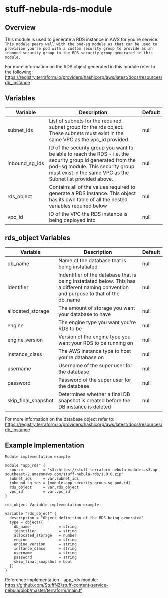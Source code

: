 # stuff-nebula-rds-module
## **Overview**
This module is used to generate a RDS instance in AWS for you're service. `This module peers well with the pod-sg module as that can be used to provision you're pod with a custom security group to provide as an inbound security group to the RDS security group generated in this module.`

For more information on the RDS object generated in this module refer to the following: https://registry.terraform.io/providers/hashicorp/aws/latest/docs/resources/db_instance

## **Variables**
Variable | Description | Default
---------------|--------------------------------------------------------|---------------
subnet_ids | List of subnets for the required subnet group for the rds object. These subnets must exist in the same VPC as the vpc_id provided. | null
inbound_sg_ids | ID of the security group you want to be able to reach the RDS - i.e. the security group id generated from the pod-sg module. This security group must exist in the same VPC as the Subnet list provided above. | null
rds_object | Contains all of the values required to generate a RDS instance. This object has its own table of all the nested variables required below | null
vpc_id | ID of the VPC the RDS instance is being deployed into | null

##  **rds_object Variables**
Variable | Description | Default
---------------|--------------------------------------------------------|---------------
db_name | Name of the database that is being instatiated | null
identifier | Indentifier of the database that is being instatiated below. This has a different naming convention and purpose to that of the db_name | null 
allocated_storage | The amount of storage you want your database to have | null
engine | The engine type you want you're RDS to be | null
engine_version | Version of the engine type you want your RDS to be running on | null
instance_class | The AWS instance type to host you're database on | null
username | Username of the super user for the database | null
password | Password of the super user for the database | null
skip_final_snapshot | Determines whether a final DB snapshot is created before the DB instance is deleted | null

For more information on the database object refer to: https://registry.terraform.io/providers/hashicorp/aws/latest/docs/resources/db_instance

## **Example Implementation**
`Module implementation example:`
```hcl
module "app_rds" {
  source         = "s3::https://stuff-terraform-nebula-modules.s3.ap-southeast-2.amazonaws.com/stuff-nebula-rds/1.0.0.zip"
  subnet_ids     = var.subnet_ids
  inbound_sg_ids = [module.app_security_group.sg_pod.id]
  rds_object     = var.rds_object
  vpc_id         = var.vpc_id
}
```
`rds_object Variable implementation example:`
```hcl
variable "rds_object" {
  description = "Object definition of the RDS being generated"
  type = object({
    db_name             = string
    identifier          = string
    allocated_storage   = number
    engine              = string
    engine_version      = string
    instance_class      = string
    username            = string
    password            = string
    skip_final_snapshot = bool
  })
}
```
Reference implementation - app_rds module: https://github.com/StuffNZ/stuff-content-service-nebula/blob/master/terraform/main.tf
